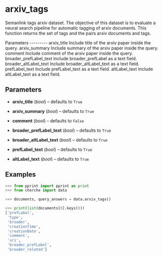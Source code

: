 # arxiv_tags

Semanlink tags arxiv dataset. The objective of this dataset is to evaluate a neural search pipeline for automatic tagging of arxiv documents. This function returns the set of tags and the pairs arxiv documents and tags.

Parameters --------- arxiv_title     Include title of the arxiv paper inside the query. arxiv_summary     Include summary of the arxiv paper inside the query. comment     Include comment of the arxiv paper inside the query. broader_prefLabel_text     Include broader_prefLabel as a text field. broader_altLabel_text     Include broader_altLabel_text as a text field. prefLabel_text     Include prefLabel_text as a text field. altLabel_text     Include altLabel_text as a text field.

## Parameters

- **arxiv_title** (*bool*) – defaults to `True`

- **arxiv_summary** (*bool*) – defaults to `True`

- **comment** (*bool*) – defaults to `False`

- **broader_prefLabel_text** (*bool*) – defaults to `True`

- **broader_altLabel_text** (*bool*) – defaults to `True`

- **prefLabel_text** (*bool*) – defaults to `True`

- **altLabel_text** (*bool*) – defaults to `True`



## Examples

```python
>>> from pprint import pprint as print
>>> from cherche import data

>>> documents, query_answers = data.arxiv_tags()

>>> print(list(documents[0].keys()))
['prefLabel',
 'type',
 'broader',
 'creationTime',
 'creationDate',
 'comment',
 'uri',
 'broader_prefLabel',
 'broader_related']
```

